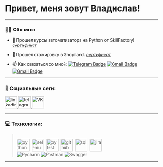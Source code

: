 # Привет, меня зовут Владислав!

---

### :man_technologist: Обо мне:
- :seedling: Прошел курсы автоматизатора на Python от SkillFactory! [_сертификат_](https://drive.google.com/drive/folders/1sKyISvbpqMEgI2ggfK8YdXBheZQDm4jr)
  
- :telescope: Прошел стажировку в Shopiland. [_сертификат_](https://drive.google.com/drive/folders/1sKyISvbpqMEgI2ggfK8YdXBheZQDm4jr)
  
- :mailbox: Как связаться со мной: [![Telegram Badge](https://img.shields.io/badge/-blue?style=flat&logo=Telegram&logoColor=white)](https://t.me/Vlstee) [![Gmail Badge](https://img.shields.io/badge/-Gmail-red?style=flat&logo=Gmail&logoColor=white)](mailto:stetsuykvlad@gmail.com) [![Gmail Badge](https://img.shields.io/badge/-Gmail-red?style=flat&logo=Gmail&logoColor=white)](mailto:vlad.stetsuyk@yandex.ru)


---

### 🤝 Социальные сети:

  <div id="badges">
    <a href="https://www.linkedin.com/in/vlad-stetsuyk-b84111261/" target="_blank">
      <img src="https://cdn-icons-png.flaticon.com/512/2504/2504799.png" width="40" height="40" alt="linkedin" />
    </a>
    <a href="https://t.me/Vlstee" target="_blank">
      <img src="https://cdn-icons-png.flaticon.com/512/2111/2111646.png" width="40" height="40" alt="telegram group" />
    </a>
    <a href="https://vk.com/id174077157" target="_blank">
      <img src="https://cdn-icons-png.flaticon.com/512/145/145813.png" width="40" height="40" alt="VK"/>
    </a>
  </div>

---

### 💻 Технологии:
> <br><img src="https://cdn.jsdelivr.net/gh/devicons/devicon/icons/python/python-original.svg" title="python" width="40" height="40"/>&nbsp;
<img src="https://cdn.jsdelivr.net/gh/devicons/devicon/icons/selenium/selenium-original.svg" title="selenium" width="40" height="40"/>&nbsp;
<img src="https://cdn.jsdelivr.net/gh/devicons/devicon/icons/pytest/pytest-original.svg" title="pytest" width="40" height="40"/>&nbsp;
<img src="https://cdn.jsdelivr.net/gh/devicons/devicon/icons/github/github-original.svg" title="github" width="40" height="40"/>&nbsp;
<img src="https://cdn.jsdelivr.net/gh/devicons/devicon/icons/mysql/mysql-original.svg" title="sql" width="40" height="40"/>&nbsp;
<img src="https://cdn.jsdelivr.net/gh/devicons/devicon/icons/jira/jira-plain.svg" title="jira" width="40" height="40"/>&nbsp;
> <br>![Pycharm](https://img.shields.io/badge/Pycharm-success?style=for-the-badge&logo=pycharm&logoColor=black)
![Postman](https://img.shields.io/badge/Postman-FF6C37?style=for-the-badge&logo=postman&logoColor=white)
![Swagger](https://img.shields.io/badge/Swagger-brightgreen?style=for-the-badge&logo=swagger&logoColor=black)

---

